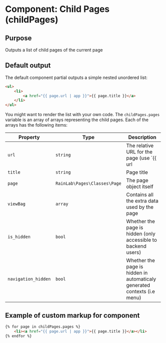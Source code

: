 # Component: Child Pages (childPages)

## Purpose
Outputs a list of child pages of the current page

## Default output

The default component partial outputs a simple nested unordered list:

```html
<ul>
    <li>
        <a href="{{ page.url | app }}">{{ page.title }}</a>
    </li>
</ul>
```

You might want to render the list with your own code. The `childPages.pages` variable is an array of arrays representing the child pages. Each of the arrays has the following items:

Property | Type | Description
-------- | ---- | -----------
`url` | `string` | The relative URL for the page (use `{{ url | app }}` to get the absolute URL)
`title` | `string` | Page title
`page` | `RainLab\Pages\Classes\Page` | The page object itself
`viewBag` | `array` | Contains all the extra data used by the page
`is_hidden` | `bool` | Whether the page is hidden (only accessible to backend users)
`navigation_hidden` | `bool` | Whether the page is hidden in automaticaly generated contexts (i.e menu)

## Example of custom markup for component

```html
{% for page in childPages.pages %}
    <li><a href="{{ page.url | app }}">{{ page.title }}</a></li>
{% endfor %}
```